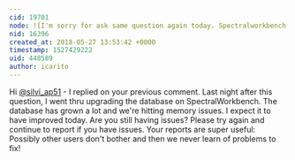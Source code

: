 ```yaml
---
cid: 19701
node: ![I'm sorry for ask same question again today. Spectralworkbench slow again today :(, actually since 3 days ago. i can't work. it can't save spectra.](../notes/silvi_ap51/05-27-2018/i-m-sorry-for-ask-same-question-again-today-spectralworkbench-slow-again-today-actually-since-3-days-ago-i-can-t-work-it-can-t-save-spectra)
nid: 16396
created_at: 2018-05-27 13:53:42 +0000
timestamp: 1527429222
uid: 448589
author: icarito
---
```


Hi [@silvi_ap51](/profile/silvi_ap51) - I replied on your previous comment. Last night after this question, I went thru upgrading the database on SpectralWorkbench. The database has grown a lot and we're hitting memory issues. I expect it to have improved today. Are you still having issues?
Please try again and continue to report if you have issues. Your reports are super useful: Possibly other users don't bother and then we never learn of problems to fix!